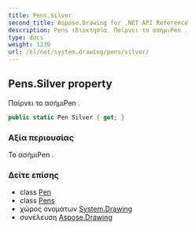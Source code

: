 ```yaml
---
title: Pens.Silver
second_title: Aspose.Drawing for .NET API Reference
description: Pens ιδιοκτησία. Παίρνει το ασήμιPen .
type: docs
weight: 1230
url: /el/net/system.drawing/pens/silver/
---
```

## Pens.Silver property

Παίρνει το ασήμιPen .

```csharp
public static Pen Silver { get; }
```

### Αξία περιουσίας

Το ασήμιPen .

### Δείτε επίσης

* class [Pen](../../pen/)
* class [Pens](../)
* χώρος ονομάτων [System.Drawing](../../pens/)
* συνέλευση [Aspose.Drawing](../../../)


